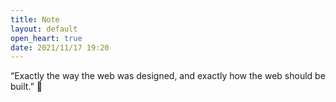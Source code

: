 ```yaml
---
title: Note
layout: default
open_heart: true
date: 2021/11/17 19:20
---
```


“Exactly the way the web was designed, and exactly how the web should be built.” 🥺
